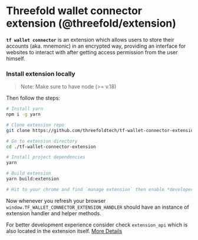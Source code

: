 # Threefold wallet connector extension (@threefold/extension)

**`tf wallet connector`** is an extension which allows users to store their accounts (aka. mnemonic) in an encrypted way, providing an interface for websites to interact with after getting access permission from the user himself.

### Install extension locally

> Note: Make sure to have node (>= v.18)

Then follow the steps:

```sh
# Install yarn
npm i -g yarn

# Clone extension repo
git clone https://github.com/threefoldtech/tf-wallet-connector-extension.git

# Go to extension directory
cd ./tf-wallet-connector-extension

# Install project dependencies
yarn

# Build extension
yarn build:extension

# Hit to your chrome and find `manage extension` then enable *developer mode* and *load unpack* which should be the build output `tf-wallet-connector-extension/extension`
```

Now whenever you refresh your browser `window.TF_WALLET_CONNECTOR_EXTENSION_HANDLER` should have an instance of extension handler and helper methods.

For better development experience consider check `extension_api` which is also located in the extension itself. [More Details](https://github.com/threefoldtech/tf-wallet-connector-extension/blob/development/api/public/README.md)
